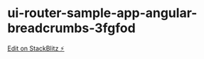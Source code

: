 # ui-router-sample-app-angular-breadcrumbs-3fgfod

[Edit on StackBlitz ⚡️](https://stackblitz.com/edit/ui-router-sample-app-angular-breadcrumbs-3fgfod)